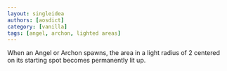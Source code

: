 ```yaml
---
layout: singleidea
authors: [aosdict]
category: [vanilla]
tags: [angel, archon, lighted areas]
---
```

When an Angel or Archon spawns, the area in a light radius of 2 centered on its
starting spot becomes permanently lit up.

